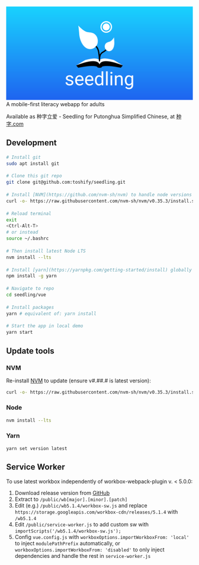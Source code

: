 ![Seedling](https://github.com/nodepa/seedling/blob/master/asset-sources/seedling-banner.png)
A mobile-first literacy webapp for adults

Available as 种字立爱 - Seedling for Putonghua Simplified Chinese, at [种字.com](https://种字.com)

## Development

```sh
# Install git
sudo apt install git

# Clone this git repo
git clone git@github.com:toshify/seedling.git

# Install [NVM](https://github.com/nvm-sh/nvm) to handle node versions (ensure v#.##.# is latest version):
curl -o- https://raw.githubusercontent.com/nvm-sh/nvm/v0.35.3/install.sh | bash

# Reload terminal
exit
<Ctrl-Alt-T>
# or instead
source ~/.bashrc

# Then install latest Node LTS
nvm install --lts

# Install [yarn](https://yarnpkg.com/getting-started/install) globally
npm install -g yarn

# Navigate to repo
cd seedling/vue

# Install packages
yarn # equivalent of: yarn install

# Start the app in local demo
yarn start
```

## Update tools

### NVM
Re-install [NVM](https://github.com/nvm-sh/nvm) to update (ensure v#.##.# is latest version):
```sh
curl -o- https://raw.githubusercontent.com/nvm-sh/nvm/v0.35.3/install.sh | bash
```

### Node
```sh
nvm install --lts
```

### Yarn
```sh
yarn set version latest
```

## Service Worker

To use latest workbox independently of workbox-webpack-plugin v. < 5.0.0:
1. Download release version from [GitHub](https://github.com/GoogleChrome/workbox/releases/latest)
2. Extract to `/public/wb[major].[minor].[patch]`
3. Edit (e.g.) `/public/wb5.1.4/workbox-sw.js` and replace
   `https://storage.googleapis.com/workbox-cdn/releases/5.1.4` with
   `/wb5.1.4`
4. Edit `/public/service-worker.js` to add custom sw with
   `importScripts('/wb5.1.4/workbox-sw.js');`
5. Config `vue.config.js` with `workboxOptions.importWorkboxFrom: 'local'` to
   inject `modulePathPrefix` automatically, or
   `workboxOptions.importWorkboxFrom: 'disabled'` to only inject dependencies
   and handle the rest in `service-worker.js`

